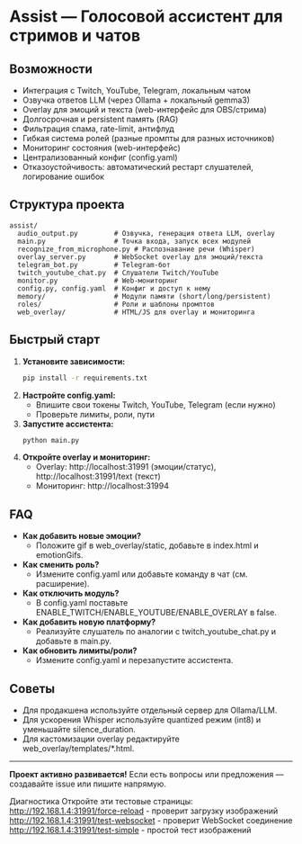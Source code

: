 # Assist — Голосовой ассистент для стримов и чатов

## Возможности
- Интеграция с Twitch, YouTube, Telegram, локальным чатом
- Озвучка ответов LLM (через Ollama + локальный gemma3)
- Overlay для эмоций и текста (web-интерфейс для OBS/стрима)
- Долгосрочная и persistent память (RAG)
- Фильтрация спама, rate-limit, антифлуд
- Гибкая система ролей (разные промпты для разных источников)
- Мониторинг состояния (web-интерфейс)
- Централизованный конфиг (config.yaml)
- Отказоустойчивость: автоматический рестарт слушателей, логирование ошибок

## Структура проекта
```
assist/
  audio_output.py         # Озвучка, генерация ответа LLM, overlay
  main.py                 # Точка входа, запуск всех модулей
  recognize_from_microphone.py # Распознавание речи (Whisper)
  overlay_server.py       # WebSocket overlay для эмоций/текста
  telegram_bot.py         # Telegram-бот
  twitch_youtube_chat.py  # Слушатели Twitch/YouTube
  monitor.py              # Web-мониторинг
  config.py, config.yaml  # Конфиг и доступ к нему
  memory/                 # Модули памяти (short/long/persistent)
  roles/                  # Роли и шаблоны промптов
  web_overlay/            # HTML/JS для overlay и мониторинга
```

## Быстрый старт
1. **Установите зависимости:**
   ```bash
   pip install -r requirements.txt
   ```
2. **Настройте config.yaml:**
   - Впишите свои токены Twitch, YouTube, Telegram (если нужно)
   - Проверьте лимиты, роли, пути
3. **Запустите ассистента:**
   ```bash
   python main.py
   ```
4. **Откройте overlay и мониторинг:**
   - Overlay: http://localhost:31991 (эмоции/статус), http://localhost:31991/text (текст)
   - Мониторинг: http://localhost:31994

## FAQ
- **Как добавить новые эмоции?**
  - Положите gif в web_overlay/static, добавьте в index.html и emotionGifs.
- **Как сменить роль?**
  - Измените config.yaml или добавьте команду в чат (см. расширение).
- **Как отключить модуль?**
  - В config.yaml поставьте ENABLE_TWITCH/ENABLE_YOUTUBE/ENABLE_OVERLAY в false.
- **Как добавить новую платформу?**
  - Реализуйте слушатель по аналогии с twitch_youtube_chat.py и добавьте в main.py.
- **Как обновить лимиты/роли?**
  - Измените config.yaml и перезапустите ассистента.

## Советы
- Для продакшена используйте отдельный сервер для Ollama/LLM.
- Для ускорения Whisper используйте quantized режим (int8) и уменьшайте silence_duration.
- Для кастомизации overlay редактируйте web_overlay/templates/*.html.

---

**Проект активно развивается!**
Если есть вопросы или предложения — создавайте issue или пишите напрямую. 

 Диагностика
Откройте эти тестовые страницы:
http://192.168.1.4:31991/force-reload - проверит загрузку изображений
http://192.168.1.4:31991/test-websocket - проверит WebSocket соединение
http://192.168.1.4:31991/test-simple - простой тест изображений